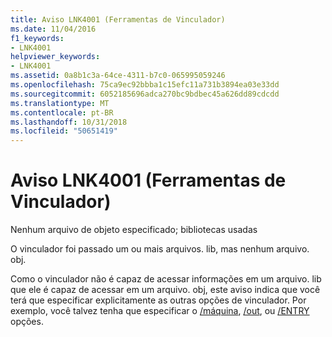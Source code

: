 ```yaml
---
title: Aviso LNK4001 (Ferramentas de Vinculador)
ms.date: 11/04/2016
f1_keywords:
- LNK4001
helpviewer_keywords:
- LNK4001
ms.assetid: 0a8b1c3a-64ce-4311-b7c0-065995059246
ms.openlocfilehash: 75ca9ec92bbba1c15efc11a731b3894ea03e33dd
ms.sourcegitcommit: 6052185696adca270bc9bdbec45a626dd89cdcdd
ms.translationtype: MT
ms.contentlocale: pt-BR
ms.lasthandoff: 10/31/2018
ms.locfileid: "50651419"
---
```

# <a name="linker-tools-warning-lnk4001"></a>Aviso LNK4001 (Ferramentas de Vinculador)

Nenhum arquivo de objeto especificado; bibliotecas usadas

O vinculador foi passado um ou mais arquivos. lib, mas nenhum arquivo. obj.

Como o vinculador não é capaz de acessar informações em um arquivo. lib que ele é capaz de acessar em um arquivo. obj, este aviso indica que você terá que especificar explicitamente as outras opções de vinculador. Por exemplo, você talvez tenha que especificar o [/máquina](../../build/reference/machine-specify-target-platform.md), [/out](../../build/reference/out-output-file-name.md), ou [/ENTRY](../../build/reference/entry-entry-point-symbol.md) opções.